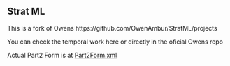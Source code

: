 
<h2>Strat ML</h2>

<p> This is a fork of Owens https://github.com/OwenAmbur/StratML/projects </p>	

<p>You can check the temporal work here or directly in the oficial Owens repo</p>

<p>Actual Part2 Form is at <a href="Part2Form.xml" >Part2Form.xml</a></p>

